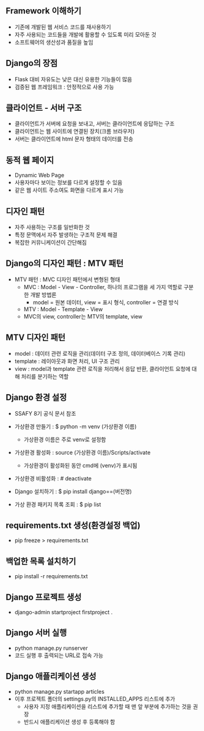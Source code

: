 ## Framework 이해하기

- 기존에 개발된 웹 서비스 코드를 재사용하기
- 자주 사용되는 코드들을 개발에 활용할 수 있도록 미리 모아둔 것
- 소프트웨어의 생산성과 품질을 높임

## Django의 장점

- Flask 대비 자유도는 낮은 대신 유용한 기능들이 많음
- 검증된 웹 프레임워크 : 안정적으로 사용 가능

## 클라이언트 - 서버 구조

- 클라이언트가 서버에 요청을 보내고, 서버는 클라이언트에 응답하는 구조
- 클라이언트는 웹 사이트에 연결된 장치(크롬 브라우저)
- 서버는 클라이언트에 html 문자 형태의 데이터를 전송

## 동적 웹 페이지

- Dynamic Web Page
- 사용자마다 보이는 정보를 다르게 설정할 수 있음
- 같은 웹 사이트 주소여도 화면을 다르게 표시 가능

## 디자인 패턴

- 자주 사용하는 구조를 일반화한 것
- 특정 문맥에서 자주 발생하는 구조적 문제 해결
- 복잡한 커뮤니케이션이 간단해짐

## Django의 디자인 패턴 :  MTV 패턴

- MTV 패턴 : MVC 디자인 패턴에서 변형된 형태
  - MVC : Model - View - Controller, 하나의 프로그램을 세 가지 역할로 구분한 개발 방법론
    - model = 원본 데이터, view = 표시 형식, controller = 연결 방식
  - MTV : Model - Template - View
  - MVC의 view, controller는 MTV의 template, view

## MTV 디자인 패턴

- model : 데이터 관련 로직을 관리(데이터 구조 정의, 데이터베이스 기록 관리)
- template : 레이아웃과 화면 처리, UI 구조 관리
- view : model과 template 관련 로직을 처리해서 응답 반환, 클라이언트 요청에 대해 처리를 분기하는 역할

## Django 환경 설정

- SSAFY 8기 공식 문서 참조
- 가상환경 만들기 : $ python -m venv (가상환경 이름)
  - 가상환경 이름은 주로 venv로 설정함
  
- 가상환경 활성화 : source (가상환경 이름)/Scripts/activate
  - 가상환경이 활성화된 동안 cmd에 (venv)가 표시됨
- 가상환경 비활성화 : # deactivate

- Django 설치하기 : $ pip install django==(버전명)
- 가상 환경 패키지 목록 조회 : $ pip list

## requirements.txt 생성(환경설정 백업)

- pip freeze > requirements.txt

## 백업한 목록 설치하기

- pip install -r requirements.txt

## Django 프로젝트 생성

- django-admin startproject firstproject .

## Django 서버 실행

- python manage.py runserver
- 코드 실행 후 출력되는 URL로 접속 가능

## Django 애플리케이션 생성

- python manage.py startapp articles
- 이후 프로젝트 폴더의 settings.py의 INSTALLED_APPS 리스트에 추가
  - 사용자 지정 애플리케이션을 리스트에 추가할 때 맨 앞 부분에 추가하는 것을 권장
  - 반드시 애플리케이션 생성 후 등록해야 함